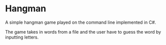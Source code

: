 # Hangman

A simple hangman game played on the command line implemented in C#.

The game takes in words from a file and the user have to guess the word by inputting letters.